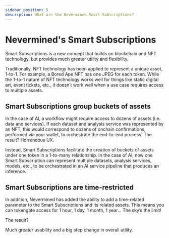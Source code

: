 ```yaml
---
sidebar_position: 5
description: What are the Nevermined Smart Subscriptions?
---
```


# Nevermined's Smart Subscriptions

Smart Subscriptions is a new concept that builds on blockchain and NFT technology, but provides much greater utility and flexibility.

Traditionally, NFT technology has been applied to represent a unique asset, 1-to-1. For example, a Bored Ape NFT has one JPEG for each token. While the 1-to-1 nature of NFT technology works well for things like static digital art, event tickets, etc., it doesn’t work well when a use case requires access to multiple assets.

## Smart Subscriptions group buckets of assets

In the case of AI, a workflow might require access to dozens of assets (i.e. data and services). If each dataset and analysis service was represented by an NFT, this would correspond to dozens of onchain confirmations, performed via your wallet, to orchestrate the end-to-end process. The result? Horrendous UX.

Instead, Smart Subscriptions facilitate the creation of buckets of assets under one token in a 1-to-many relationship. In the case of AI, now one Smart Subscription can represent multiple datasets, analysis services, models, etc., to be orchestrated in an AI service pipeline that produces an inference.

## Smart Subscriptions are time-restricted

In addition, Nevermined has added the ability to add a time-related parameter to the Smart Subscriptions and its related assets. This means you can tokengate access for 1 hour, 1 day, 1 month, 1 year… The sky’s the limit!

The result?

Much greater usability and a big step change in overall utility.
